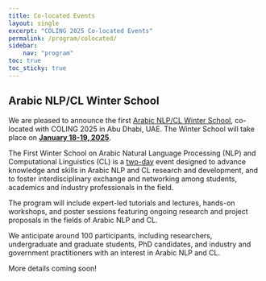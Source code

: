 ```yaml
---
title: Co-located Events
layout: single
excerpt: "COLING 2025 Co-located Events"
permalink: /program/colocated/
sidebar: 
    nav: "program"
toc: true
toc_sticky: true
---
```


## Arabic NLP/CL Winter School

We are pleased to announce the first [Arabic NLP/CL Winter School](https://winterschool2025.sigarab.org), co-located with COLING 2025 in Abu Dhabi, UAE. The Winter School will take place on <u><b>January 18-19, 2025</b></u>.

The First Winter School on Arabic Natural Language Processing (NLP) and Computational Linguistics (CL) is a <u>two-day</u> event designed to advance knowledge and skills in Arabic NLP and CL research and development, and to foster interdisciplinary exchange and networking among students, academics and industry professionals in the field.

The program will include expert-led tutorials and lectures, hands-on workshops, and poster sessions featuring ongoing research and project proposals in the fields of Arabic NLP and CL.

We anticipate around 100 participants, including researchers, undergraduate and graduate students, PhD candidates, and industry and government practitioners with an interest in Arabic NLP and CL.

More details coming soon!
